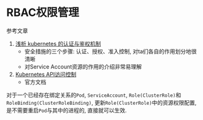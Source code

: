# RBAC权限管理

参考文章

1. [浅析 kubernetes 的认证与鉴权机制](https://blog.tianfeiyu.com/2019/08/18/k8s_auth_rbac/)
    - 安全措施的三个步骤: 认证、授权、准入控制, 对ta们各自的作用划分地很清晰
    - 对Service Account资源的作用的介绍非常易理解
2. [Kubernetes API访问控制](https://kubernetes.io/zh/docs/reference/access-authn-authz/controlling-access/)
    - 官方文档

对于一个已经存在绑定关系的`Pod`, `ServiceAccount`, `Role(ClusterRole)`和`RoleBinding(ClusterRoleBinding)`, 更新`Role(ClusterRole)`中的资源权限配置, 是不需要重启`Pod`与其中的进程的, 直接就可以生效.
